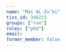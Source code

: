 ```yaml
---
name: "Mai AL-Zu’bi"
tiss_id: 348233
groups: ["rse"]
roles: ["phd"]
email:
former_member: false
---
```


<!--
Your custom content goes here.
-->